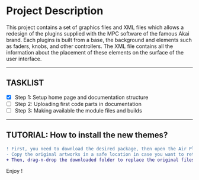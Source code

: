 # Project Description

This project contains a set of graphics files and XML files which allows a redesign of the plugins supplied with the MPC software of the famous Akai brand. Each plugins is built from a base, the background and elements such as faders, knobs, and other controllers. The XML file contains all the information about the placement of these elements on the surface of the user interface.

---

## TASKLIST
- [x] Step 1: Setup home page and documentation structure
- [ ] Step 2: Uploading first code parts in documentation
- [ ] Step 3: Making available the module files and builds

---

## TUTORIAL: How to install the new themes?

```diff 
! First, you need to download the desired package, then open the Air Plugins Themes folder in your computer.
- Copy the original artworks in a safe location in case you want to return to the original design!
+ Then, drag-n-drop the downloaded folder to replace the original files
```
Enjoy !

